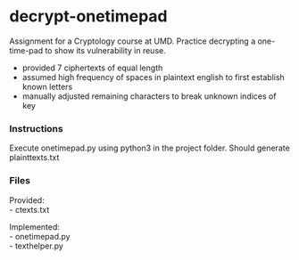 # decrypt-onetimepad
Assignment for a Cryptology course at UMD.
Practice decrypting a one-time-pad to show its vulnerability in reuse.

- provided 7 ciphertexts of equal length
- assumed high frequency of spaces in plaintext english to first establish known letters
- manually adjusted remaining characters to break unknown indices of key


### Instructions
Execute onetimepad.py using python3 in the project folder. Should generate plainttexts.txt


### Files
Provided:
<br>- ctexts.txt 

Implemented:
<br>- onetimepad.py
<br>- texthelper.py
